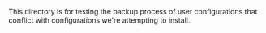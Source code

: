 This directory is for testing the backup process of user configurations that conflict with configurations we're attempting to install.
